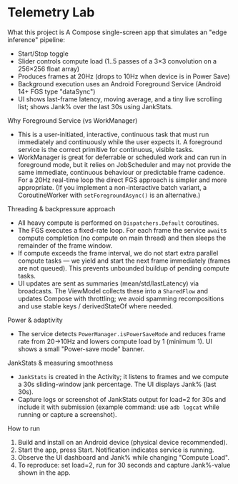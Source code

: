 Telemetry Lab
================================

What this project is
A Compose single-screen app that simulates an "edge inference" pipeline:
- Start/Stop toggle
- Slider controls compute load (1..5 passes of a 3×3 convolution on a 256×256 float array)
- Produces frames at 20Hz (drops to 10Hz when device is in Power Save)
- Background execution uses an Android Foreground Service (Android 14+ FGS type "dataSync")
- UI shows last-frame latency, moving average, and a tiny live scrolling list; shows Jank% over the last 30s using JankStats.

Why Foreground Service (vs WorkManager)
- This is a user-initiated, interactive, continuous task that must run immediately and continuously while the user expects it. A foreground service is the correct primitive for continuous, visible tasks.
- WorkManager is great for deferrable or scheduled work and can run in foreground mode, but it relies on JobScheduler and may not provide the same immediate, continuous behaviour or predictable frame cadence. For a 20Hz real-time loop the direct FGS approach is simpler and more appropriate. (If you implement a non-interactive batch variant, a CoroutineWorker with `setForegroundAsync()` is an alternative.)

Threading & backpressure approach
- All heavy compute is performed on `Dispatchers.Default` coroutines.
- The FGS executes a fixed-rate loop. For each frame the service `await`s compute completion (no compute on main thread) and then sleeps the remainder of the frame window.
- If compute exceeds the frame interval, we do not start extra parallel compute tasks — we yield and start the next frame immediately (frames are not queued). This prevents unbounded buildup of pending compute tasks.
- UI updates are sent as summaries (mean/std/lastLatency) via broadcasts. The ViewModel collects these into a `SharedFlow` and updates Compose with throttling; we avoid spamming recompositions and use stable keys / derivedStateOf where needed.

Power & adaptivity
- The service detects `PowerManager.isPowerSaveMode` and reduces frame rate from 20→10Hz and lowers compute load by 1 (minimum 1). UI shows a small "Power-save mode" banner.

JankStats & measuring smoothness
- `JankStats` is created in the Activity; it listens to frames and we compute a 30s sliding-window jank percentage. The UI displays Jank% (last 30s).
- Capture logs or screenshot of JankStats output for load=2 for 30s and include it with submission (example command: use `adb logcat` while running or capture a screenshot).

How to run
1. Build and install on an Android device (physical device recommended).
2. Start the app, press Start. Notification indicates service is running.
3. Observe the UI dashboard and Jank% while changing "Compute Load".
4. To reproduce: set load=2, run for 30 seconds and capture Jank%-value shown in the app.
